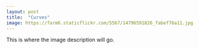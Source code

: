 ```yaml
---
layout: post
title:  "Curves"
image: https://farm6.staticflickr.com/5567/14796591826_fabef76a11.jpg
---
```


This is where the image description will go.
